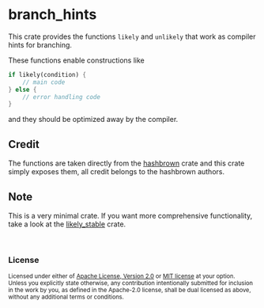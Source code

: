 # branch_hints
This crate provides the functions `likely` and `unlikely` that work as compiler hints for branching.

These functions enable constructions like
```rust
if likely(condition) {
    // main code
} else {
    // error handling code
}
```
and they should be optimized away by the compiler.

## Credit
The functions are taken directly from the [hashbrown](https://crates.io/crates/hashbrown) crate and this crate simply exposes them, all credit belongs to the hashbrown authors.

## Note
This is a very minimal crate. If you want more comprehensive functionality, take a look at the [likely_stable](https://crates.io/crates/likely_stable) crate.

<br>

### License

<sup>
Licensed under either of <a href="LICENSE-APACHE">Apache License, Version
2.0</a> or <a href="LICENSE-MIT">MIT license</a> at your option.
</sup>

<br>

<sub>
Unless you explicitly state otherwise, any contribution intentionally submitted
for inclusion in the work by you, as defined in the Apache-2.0 license, shall be
dual licensed as above, without any additional terms or conditions.
</sub>
